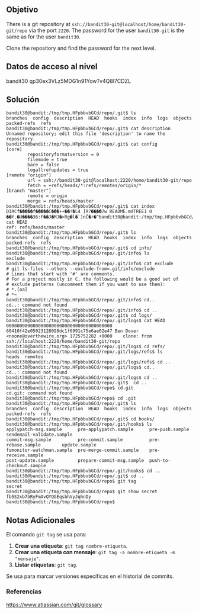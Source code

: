 ## Objetivo
There is a git repository at `ssh://bandit30-git@localhost/home/bandit30-git/repo` via the port `2220`. The password for the user `bandit30-git` is the same as for the user `bandit30`.

Clone the repository and find the password for the next level.
[](https://github.com/armandoportillo0101/Seguridad-de-Redes/blob/main/Plantilla.md#objetivo)

## Datos de acceso al nivel
bandit30
qp30ex3VLz5MDG1n91YowTv4Q8l7CDZL
[](https://github.com/armandoportillo0101/Seguridad-de-Redes/blob/main/Plantilla.md#datos-de-acceso-al-nivel)

## Solución
```
bandit30@bandit:/tmp/tmp.HFpbbvbGCd/repo/.git$ ls
branches  config  description  HEAD  hooks  index  info  logs  objects  packed-refs  refs
bandit30@bandit:/tmp/tmp.HFpbbvbGCd/repo/.git$ cat description
Unnamed repository; edit this file 'description' to name the repository.
bandit30@bandit:/tmp/tmp.HFpbbvbGCd/repo/.git$ cat config
[core]
        repositoryformatversion = 0
        filemode = true
        bare = false
        logallrefupdates = true
[remote "origin"]
        url = ssh://bandit30-git@localhost:2220/home/bandit30-git/repo
        fetch = +refs/heads/*:refs/remotes/origin/*
[branch "master"]
        remote = origin
        merge = refs/heads/master
bandit30@bandit:/tmp/tmp.HFpbbvbGCd/repo/.git$ cat index
DIRCf�����f�����C���++��!�L4 ]R?��֛��7w README.mdTREE1 0
��Y.�U����36:F��J�MJ�>Rg�l�`)nĈ�r�^bandit30@bandit:/tmp/tmp.HFpbbvbGCd/repo/.git$ cat HEAD
ref: refs/heads/master
bandit30@bandit:/tmp/tmp.HFpbbvbGCd/repo/.git$ ls
branches  config  description  HEAD  hooks  index  info  logs  objects  packed-refs  refs
bandit30@bandit:/tmp/tmp.HFpbbvbGCd/repo/.git$ cd info/
bandit30@bandit:/tmp/tmp.HFpbbvbGCd/repo/.git/info$ ls
exclude
bandit30@bandit:/tmp/tmp.HFpbbvbGCd/repo/.git/info$ cat exclude
# git ls-files --others --exclude-from=.git/info/exclude
# Lines that start with '#' are comments.
# For a project mostly in C, the following would be a good set of
# exclude patterns (uncomment them if you want to use them):
# *.[oa]
# *~
bandit30@bandit:/tmp/tmp.HFpbbvbGCd/repo/.git/info$ cd..
cd..: command not found
bandit30@bandit:/tmp/tmp.HFpbbvbGCd/repo/.git/info$ cd ..
bandit30@bandit:/tmp/tmp.HFpbbvbGCd/repo/.git$ cd logs/
bandit30@bandit:/tmp/tmp.HFpbbvbGCd/repo/.git/logs$ cat HEAD
0000000000000000000000000000000000000000 60410f42e05023128098dc1f6991c75e6ae02e47 Ben Dover <noone@overthewire.org> 1725752282 +0000    clone: from ssh://localhost:2220/home/bandit30-git/repo
bandit30@bandit:/tmp/tmp.HFpbbvbGCd/repo/.git/logs$ cd refs/
bandit30@bandit:/tmp/tmp.HFpbbvbGCd/repo/.git/logs/refs$ ls
heads  remotes
bandit30@bandit:/tmp/tmp.HFpbbvbGCd/repo/.git/logs/refs$ cd ..
bandit30@bandit:/tmp/tmp.HFpbbvbGCd/repo/.git/logs$ cd..
cd..: command not found
bandit30@bandit:/tmp/tmp.HFpbbvbGCd/repo/.git/logs$ cd ..
bandit30@bandit:/tmp/tmp.HFpbbvbGCd/repo/.git$  cd ..
bandit30@bandit:/tmp/tmp.HFpbbvbGCd/repo$ cd.git
cd.git: command not found
bandit30@bandit:/tmp/tmp.HFpbbvbGCd/repo$ cd .git
bandit30@bandit:/tmp/tmp.HFpbbvbGCd/repo/.git$ ls
branches  config  description  HEAD  hooks  index  info  logs  objects  packed-refs  refs
bandit30@bandit:/tmp/tmp.HFpbbvbGCd/repo/.git$ cd hooks/
bandit30@bandit:/tmp/tmp.HFpbbvbGCd/repo/.git/hooks$ ls
applypatch-msg.sample      pre-applypatch.sample      pre-push.sample          sendemail-validate.sample
commit-msg.sample          pre-commit.sample          pre-rebase.sample        update.sample
fsmonitor-watchman.sample  pre-merge-commit.sample    pre-receive.sample
post-update.sample         prepare-commit-msg.sample  push-to-checkout.sample
bandit30@bandit:/tmp/tmp.HFpbbvbGCd/repo/.git/hooks$ cd ..
bandit30@bandit:/tmp/tmp.HFpbbvbGCd/repo/.git$ cd ..
bandit30@bandit:/tmp/tmp.HFpbbvbGCd/repo$ git tag
secret
bandit30@bandit:/tmp/tmp.HFpbbvbGCd/repo$ git show secret
fb5S2xb7bRyFmAvQYQGEqsbhVyJqhnDy
bandit30@bandit:/tmp/tmp.HFpbbvbGCd/repo$
```
[](https://github.com/armandoportillo0101/Seguridad-de-Redes/blob/main/Plantilla.md#soluci%C3%B3n)

## Notas Adicionales
El comando `git tag` se usa para:

1. **Crear una etiqueta**: `git tag nombre-etiqueta`.
2. **Crear una etiqueta con mensaje**: `git tag -a nombre-etiqueta -m "mensaje"`.
3. **Listar etiquetas**: `git tag`.

Se usa para marcar versiones específicas en el historial de commits.
[](https://github.com/armandoportillo0101/Seguridad-de-Redes/blob/main/Plantilla.md#notas-adicionales)

### Referencias
https://www.atlassian.com/git/glossary
